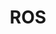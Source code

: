 ---
category: [ros] #Category ID.
hue: var(--c-themeHueBrown) #Category hue. See note [1].
title: ROS #Category title.
description: Robot Operating System (ROS)資訊與練習。
---